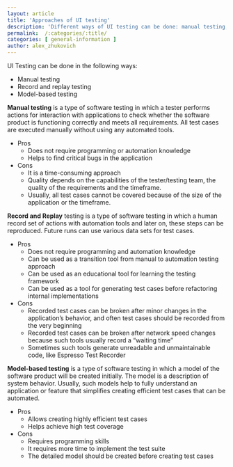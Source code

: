 ```yaml
---
layout: article
title: 'Approaches of UI testing'
description: 'Different ways of UI testing can be done: manual testing, record-and-replay testing, and model-based testing. We will explore the pros and cons of each approach.'
permalink:  /:categories/:title/
categories: [ general-information ]
author: alex_zhukovich
---
```


UI Testing can be done in the following ways:
* Manual testing
* Record and replay testing
* Model-based testing

**Manual testing** is a type of software testing in which a tester performs actions for interaction with applications to check whether the software product is functioning correctly and meets all requirements. All test cases are executed manually without using any automated tools. 

* Pros 
  * Does not require programming or automation knowledge
  * Helps to find critical bugs in the application
* Cons
  * It is a time-consuming approach
  * Quality depends on the capabilities of the tester/testing team, the quality of the requirements and the timeframe.
  * Usually, all test cases cannot be covered because of the size of the application or the timeframe.

**Record and Replay** testing is a type of software testing in which a human record set of actions with automation tools and later on, these steps can be reproduced. Future runs can use various data sets for test cases.

* Pros
  * Does not require programming and automation knowledge
  * Can be used as a transition tool from manual to automation testing approach
  * Can be used as an educational tool for learning the testing framework
  * Can be used as a tool for generating test cases before refactoring internal implementations
* Cons
  * Recorded test cases can be broken after minor changes in the application’s behavior, and often test cases should be recorded from the very beginning
  * Recorded test cases can be broken after network speed changes because such tools usually record a “waiting time”
  * Sometimes such tools generate unreadable and unmaintainable code, like Espresso Test Recorder

**Model-based testing** is a type of software testing in which a model of the software product will be created initially. The model is a description of system behavior. Usually, such models help to fully understand an application or feature that simplifies creating efficient test cases that can be automated.

* Pros
  * Allows creating highly efficient test cases
  * Helps achieve high test coverage
* Cons
  * Requires programming skills
  * It requires more time to implement the test suite
  * The detailed model should be created before creating test cases


